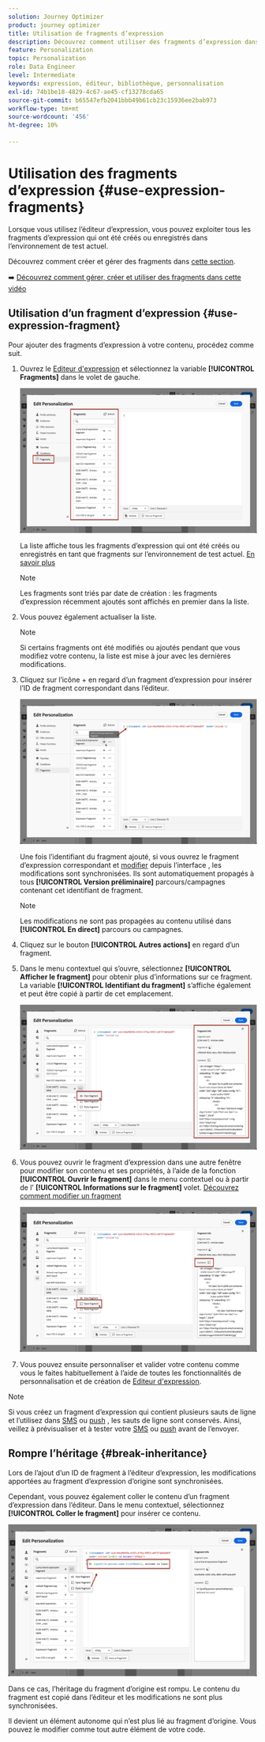 ```yaml
---
solution: Journey Optimizer
product: journey optimizer
title: Utilisation de fragments d’expression
description: Découvrez comment utiliser des fragments d’expression dans le [!DNL Journey Optimizer] Éditeur d’expression.
feature: Personalization
topic: Personalization
role: Data Engineer
level: Intermediate
keywords: expression, éditeur, bibliothèque, personnalisation
exl-id: 74b1be18-4829-4c67-ae45-cf13278cda65
source-git-commit: b65547efb2041bbb49b61cb23c15936ee2bab973
workflow-type: tm+mt
source-wordcount: '456'
ht-degree: 10%

---
```


# Utilisation des fragments d’expression {#use-expression-fragments}

Lorsque vous utilisez l’éditeur d’expression, vous pouvez exploiter tous les fragments d’expression qui ont été créés ou enregistrés dans l’environnement de test actuel.

Découvrez comment créer et gérer des fragments dans [cette section](../content-management/fragments.md).

➡️ [Découvrez comment gérer, créer et utiliser des fragments dans cette vidéo](../content-management/fragments.md#video-fragments)

## Utilisation d’un fragment d’expression {#use-expression-fragment}

Pour ajouter des fragments d’expression à votre contenu, procédez comme suit.

1. Ouvrez le [Editeur d&#39;expression](personalization-build-expressions.md) et sélectionnez la variable **[!UICONTROL Fragments]** dans le volet de gauche.

   ![](assets/expression-fragments-pane.png)

   La liste affiche tous les fragments d’expression qui ont été créés ou enregistrés en tant que fragments sur l’environnement de test actuel. [En savoir plus](../content-management/fragments.md#create-expression-fragment)

   >[!NOTE]
   >
   >Les fragments sont triés par date de création : les fragments d’expression récemment ajoutés sont affichés en premier dans la liste.

1. Vous pouvez également actualiser la liste.

   >[!NOTE]
   >
   >Si certains fragments ont été modifiés ou ajoutés pendant que vous modifiez votre contenu, la liste est mise à jour avec les dernières modifications.

1. Cliquez sur l’icône + en regard d’un fragment d’expression pour insérer l’ID de fragment correspondant dans l’éditeur.

   ![](assets/expression-fragment-add.png)

   Une fois l’identifiant du fragment ajouté, si vous ouvrez le fragment d’expression correspondant et [modifier](../content-management/fragments.md#edit-fragments) depuis l’interface , les modifications sont synchronisées. Ils sont automatiquement propagés à tous **[!UICONTROL Version préliminaire]** parcours/campagnes contenant cet identifiant de fragment.

   >[!NOTE]
   >
   >Les modifications ne sont pas propagées au contenu utilisé dans **[!UICONTROL En direct]** parcours ou campagnes.

1. Cliquez sur le bouton **[!UICONTROL Autres actions]** en regard d’un fragment.

1. Dans le menu contextuel qui s’ouvre, sélectionnez **[!UICONTROL Afficher le fragment]** pour obtenir plus d’informations sur ce fragment. La variable **[!UICONTROL Identifiant du fragment]** s’affiche également et peut être copié à partir de cet emplacement.

   ![](assets/expression-fragment-view.png)

1. Vous pouvez ouvrir le fragment d’expression dans une autre fenêtre pour modifier son contenu et ses propriétés, à l’aide de la fonction **[!UICONTROL Ouvrir le fragment]** dans le menu contextuel ou à partir de l’ **[!UICONTROL Informations sur le fragment]** volet. [Découvrez comment modifier un fragment](../content-management/fragments.md#edit-fragments)

   ![](assets/expression-fragment-open.png)

1. Vous pouvez ensuite personnaliser et valider votre contenu comme vous le faites habituellement à l’aide de toutes les fonctionnalités de personnalisation et de création de [Editeur d&#39;expression](personalization-build-expressions.md).

>[!NOTE]
>
>Si vous créez un fragment d’expression qui contient plusieurs sauts de ligne et l’utilisez dans [SMS](../sms/create-sms.md#sms-content) ou [push](../push/design-push.md) , les sauts de ligne sont conservés. Ainsi, veillez à prévisualiser et à tester votre [SMS](../sms/send-sms.md) ou [push](../push/send-push.md) avant de l’envoyer.

## Rompre l’héritage {#break-inheritance}

Lors de l’ajout d’un ID de fragment à l’éditeur d’expression, les modifications apportées au fragment d’expression d’origine sont synchronisées.

Cependant, vous pouvez également coller le contenu d’un fragment d’expression dans l’éditeur. Dans le menu contextuel, sélectionnez **[!UICONTROL Coller le fragment]** pour insérer ce contenu.

![](assets/expression-fragment-paste.png)

Dans ce cas, l’héritage du fragment d’origine est rompu. Le contenu du fragment est copié dans l’éditeur et les modifications ne sont plus synchronisées.

Il devient un élément autonome qui n’est plus lié au fragment d’origine. Vous pouvez le modifier comme tout autre élément de votre code.


